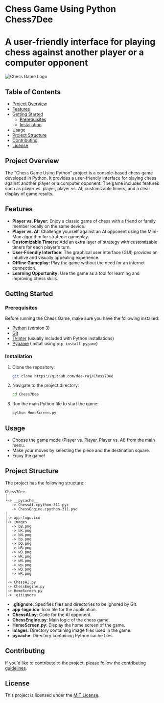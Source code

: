 # Chess Game Using Python  Chess7Dee

# A user-friendly interface for playing chess against another player or a computer opponent

![Chess Game Logo](app-logo.ico)

## Table of Contents

- [Project Overview](#project-overview)
- [Features](#features)
- [Getting Started](#getting-started)
  - [Prerequisites](#prerequisites)
  - [Installation](#installation)
- [Usage](#usage)
- [Project Structure](#project-structure)
- [Contributing](#contributing)
- [License](#license)


## Project Overview

The "Chess Game Using Python" project is a console-based chess game developed in Python. It provides a user-friendly interface for playing chess against another player or a computer opponent. The game includes features such as player vs. player, player vs. AI, customizable timers, and a clear display of game results.


## Features

- **Player vs. Player:** Enjoy a classic game of chess with a friend or family member locally on the same device.
- **Player vs. AI:** Challenge yourself against an AI opponent using the Mini-Max algorithm for strategic gameplay.
- **Customizable Timers:** Add an extra layer of strategy with customizable timers for each player's turn.
- **User-Friendly Interface:** The graphical user interface (GUI) provides an intuitive and visually appealing experience.
- **Offline Gameplay:** Play the game without the need for an internet connection.
- **Learning Opportunity:** Use the game as a tool for learning and improving chess skills.


## Getting Started

### Prerequisites

Before running the Chess Game, make sure you have the following installed:

- [Python](https://www.python.org/downloads/) (version 3)
- [Git](https://git-scm.com/downloads)
- [Tkinter](https://docs.python.org/3/library/tkinter.html) (usually included with Python installations)
- [Pygame](https://www.pygame.org/wiki/GettingStarted) (install using `pip install pygame`)

### Installation

1. Clone the repository:

   ```bash
   git clone https://github.com/dee-raj/Chess7Dee
   ```

2. Navigate to the project directory:

   ```bash
   cd Chess7Dee
   ```

3. Run the main Python file to start the game:

   ```bash
   python HomeScreen.py
   ```

## Usage

- Choose the game mode (Player vs. Player, Player vs. AI) from the main menu.
- Make your moves by selecting the piece and the destination square.
- Enjoy the game!

## Project Structure

The project has the following structure:

```
Chess7Dee
│
└-> __pycache__
   -> ChessAI.cpython-311.pyc
   -> ChessEngine.cpython-311.pyc
│
│-> app-logo.ico
├-> images
│  -> bB.png
│  -> bK.png
│  -> bN.png
│  -> bp.png
│  -> bQ.png
│  -> bR.png
│  -> wB.png
│  -> wK.png
│  -> wN.png
│  -> wp.png
│  -> wQ.png
│  -> wR.png
│
│-> ChessAI.py
│-> ChessEngine.py
│-> HomeScreen.py
│-> .gitignore
```

- **.gitignore**: Specifies files and directories to be ignored by Git.
- **app-logo.ico**: Icon file for the application.
- **ChessAI.py**: Code for the AI opponent.
- **ChessEngine.py**: Main logic of the chess game.
- **HomeScreen.py**: Display the home screen of the game.
- **images**: Directory containing image files used in the game.
- **__pycache__**: Directory containing Python cache files.

## Contributing

If you'd like to contribute to the project, please follow the [contributing guidelines](CONTRIBUTING.md).

## License

This project is licensed under the [MIT License](LICENSE).

